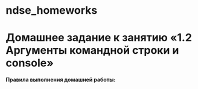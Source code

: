 # ndse_homeworks

# Домашнее задание к занятию «1.2 Аргументы командной строки и console» 
**Правила выполнения домашней работы:** 

